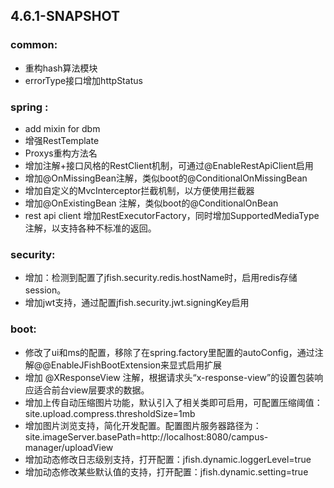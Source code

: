 


## 4.6.1-SNAPSHOT
### common:
- 重构hash算法模块
- errorType接口增加httpStatus

### spring :    
- add mixin for dbm   
- 增强RestTemplate
- Proxys重构方法名
- 增加注解+接口风格的RestClient机制，可通过@EnableRestApiClient启用
- 增加@OnMissingBean注解，类似boot的@ConditionalOnMissingBean
- 增加自定义的MvcInterceptor拦截机制，以方便使用拦截器
- 增加@OnExistingBean 注解，类似boot的@ConditionalOnBean
- rest api client 增加RestExecutorFactory，同时增加SupportedMediaType注解，以支持各种不标准的返回。

### security:   
- 增加：检测到配置了jfish.security.redis.hostName时，启用redis存储session。
- 增加jwt支持，通过配置jfish.security.jwt.signingKey启用

### boot:
- 修改了ui和ms的配置，移除了在spring.factory里配置的autoConfig，通过注解@@EnableJFishBootExtension来显式启用扩展
- 增加 @XResponseView 注解，根据请求头“x-response-view”的设置包装响应适合前台view层要求的数据。
- 增加上传自动压缩图片功能，默认引入了相关类即可启用，可配置压缩阈值：site.upload.compress.thresholdSize=1mb
- 增加图片浏览支持，简化开发配置。配置图片服务器路径为：site.imageServer.basePath=http://localhost:8080/campus-manager/uploadView
- 增加动态修改日志级别支持，打开配置：jfish.dynamic.loggerLevel=true
- 增加动态修改某些默认值的支持，打开配置：jfish.dynamic.setting=true


